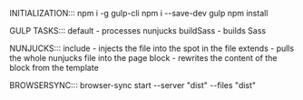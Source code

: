 INITIALIZATION:::
npm i -g gulp-cli
npm i --save-dev gulp
npm install

GULP TASKS:::
default - processes nunjucks
buildSass - builds Sass

NUNJUCKS:::
include - injects the file into the spot in the file
extends - pulls the whole nunjucks file into the page
block - rewrites the content of the block from the template

BROWSERSYNC:::
browser-sync start --server "dist" --files "dist"
